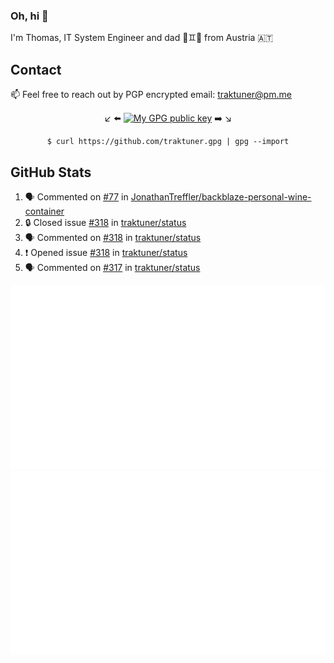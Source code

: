 ### Oh, hi 👋

I'm Thomas, IT System Engineer and dad 👶♊️👶 from Austria 🇦🇹

<!--
**traktuner/traktuner** is a ✨ _special_ ✨ repository because its `README.md` (this file) appears on your GitHub profile.

Here are some ideas to get you started:

- 🔭 I’m currently working on ...
- 🌱 I’m currently learning ...
- 👯 I’m looking to collaborate on ...
- 🤔 I’m looking for help with ...
- 💬 Ask me about ...
- 📫 How to reach me: ...
- 😄 Pronouns: ...
- ⚡ Fun fact: ...
-->

## Contact
📫 Feel free to reach out by PGP encrypted email:
traktuner@pm.me

<div align="center" markdown="1">

↙️ ⬅️ [![My GPG public key](https://img.shields.io/badge/PGP%20public%20key-6D4AFF?style=for-the-badge)](https://github.com/traktuner.gpg) ➡️ ↘️

```shell
$ curl https://github.com/traktuner.gpg | gpg --import
```

</div>

## GitHub Stats
<!--START_SECTION:activity-->
1. 🗣 Commented on [#77](https://github.com/JonathanTreffler/backblaze-personal-wine-container/issues/77#issuecomment-1955904278) in [JonathanTreffler/backblaze-personal-wine-container](https://github.com/JonathanTreffler/backblaze-personal-wine-container)
2. 🔒 Closed issue [#318](https://github.com/traktuner/status/issues/318) in [traktuner/status](https://github.com/traktuner/status)
3. 🗣 Commented on [#318](https://github.com/traktuner/status/issues/318#issuecomment-1955901328) in [traktuner/status](https://github.com/traktuner/status)
4. ❗ Opened issue [#318](https://github.com/traktuner/status/issues/318) in [traktuner/status](https://github.com/traktuner/status)
5. 🗣 Commented on [#317](https://github.com/traktuner/status/issues/317#issuecomment-1954878555) in [traktuner/status](https://github.com/traktuner/status)
<!--END_SECTION:activity-->

![](https://github.com/traktuner/traktuner/blob/master/generated/overview.svg)
![](https://github.com/traktuner/traktuner/blob/master/generated/languages.svg)
